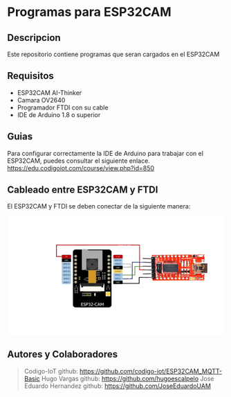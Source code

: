 # Programas para ESP32CAM
## Descripcion
Este repositorio contiene programas que seran cargados en el ESP32CAM

## Requisitos

- ESP32CAM AI-Thinker
- Camara OV2640
- Programador FTDI con su cable
- IDE de Arduino 1.8 o superior

## Guias
Para configurar correctamente la IDE de Arduino para trabajar con el ESP32CAM, puedes consultar el siguiente enlace.
https://edu.codigoiot.com/course/view.php?id=850

## Cableado entre ESP32CAM y FTDI

El ESP32CAM y FTDI se deben conectar de la siguiente manera:

![](https://github.com/JoseEduardoUAM/ESP32CAM_SICUAMG2/blob/main/Imagenes/ESP32CAM_FTDI.png)

## Autores y Colaboradores

> Codigo-IoT github: https://github.com/codigo-iot/ESP32CAM_MQTT-Basic
> Hugo Vargas github: https://github.com/hugoescalpelo
> Jose Eduardo Hernandez github: https://github.com/JoseEduardoUAM
